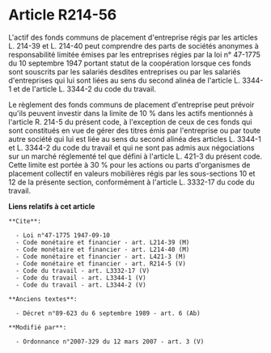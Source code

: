 # Article R214-56

L'actif des fonds communs de placement d'entreprise régis par les articles L. 214-39 et L. 214-40 peut comprendre des parts
de sociétés anonymes à responsabilité limitée émises par les entreprises régies par la loi n° 47-1775 du 10 septembre 1947
portant statut de la coopération lorsque ces fonds sont souscrits par les salariés desdites entreprises ou par les salariés
d'entreprises qui lui sont liées au sens du second alinéa de l'article L. 3344-1 et de l'article L. 3344-2 du code du
travail. 

Le règlement des fonds communs de placement d'entreprise peut prévoir qu'ils peuvent investir dans la limite de 10 % dans les
actifs mentionnés à l'article R. 214-5 du présent code, à l'exception de ceux de ces fonds qui sont constitués en vue de
gérer des titres émis par l'entreprise ou par toute autre société qui lui est liée au sens du second alinéa des articles L.
3344-1 et L. 3344-2 du code du travail et qui ne sont pas admis aux négociations sur un marché réglementé tel que défini à
l'article L. 421-3 du présent code. Cette limite est portée à 30 % pour les actions ou parts d'organismes de placement
collectif en valeurs mobilières régis par les sous-sections 10 et 12 de la présente section, conformément à l'article L.
3332-17 du code du travail.

**Liens relatifs à cet article**

	**Cite**:

	  - Loi n°47-1775 1947-09-10
	  - Code monétaire et financier - art. L214-39 (M)
	  - Code monétaire et financier - art. L214-40 (M)
	  - Code monétaire et financier - art. L421-3 (M)
	  - Code monétaire et financier - art. R214-5 (V)
	  - Code du travail - art. L3332-17 (V)
	  - Code du travail - art. L3344-1 (V)
	  - Code du travail - art. L3344-2 (V)

	**Anciens textes**:

	  - Décret n°89-623 du 6 septembre 1989 - art. 6 (Ab)

	**Modifié par**:

	  - Ordonnance n°2007-329 du 12 mars 2007 - art. 3 (V)
